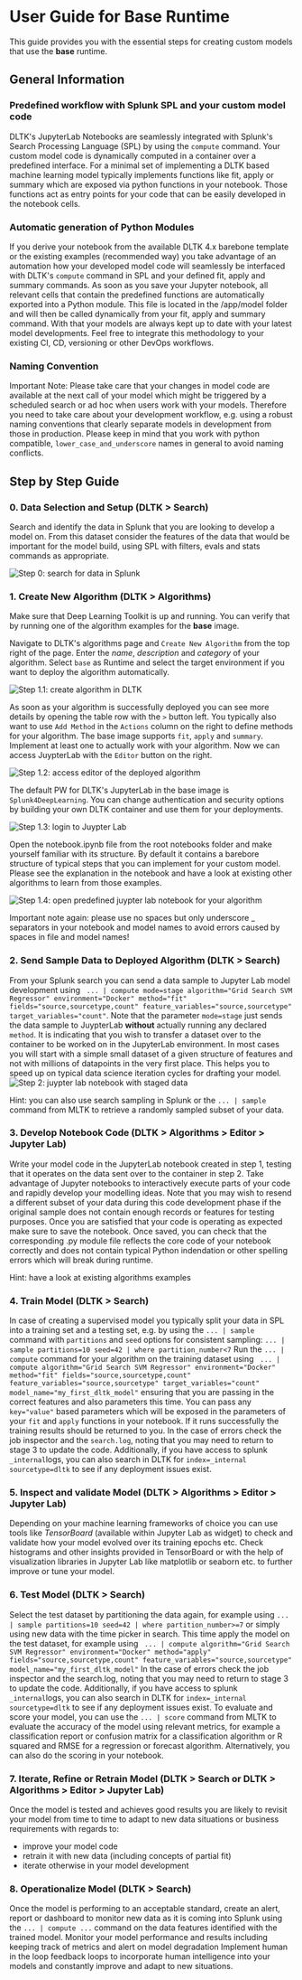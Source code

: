 # User Guide for Base Runtime 

This guide provides you with the essential steps for creating custom models that use the **base** runtime.

## General Information
### Predefined workflow with Splunk SPL and your custom model code
DLTK's JupyterLab Notebooks are seamlessly integrated with Splunk's Search Processing Language (SPL) by using the `compute` command. Your custom model code is dynamically computed in a container over a predefined interface. For a minimal set of implementing a DLTK based machine learning model typically implements functions like fit, apply or summary which are exposed via python functions in your notebook. Those functions act as entry points for your code that can be easily developed in the notebook cells.

### Automatic generation of Python Modules
If you derive your notebook from the available DLTK 4.x barebone template or the existing examples (recommended way) you take advantage of an automation how your developed model code will seamlessly be interfaced with DLTK's `compute` command in SPL and your defined fit, apply and summary commands. As soon as you save your Jupyter notebook, all relevant cells that contain the predefined functions are automatically exported into a Python module. This file is located in the /app/model folder and will then be called dynamically from your fit, apply and summary command. With that your models are always kept up to date with your latest model developments. Feel free to integrate this methodology to your existing CI, CD, versioning or other DevOps workflows.

### Naming Convention
Important Note: Please take care that your changes in model code are available at the next call of your model which might be triggered by a scheduled search or ad hoc when users work with your models. Therefore you need to take care about your development workflow, e.g. using a robust naming conventions that clearly separate models in development from those in production. Please keep in mind that you work with python compatible, `lower_case_and_underscore` names in general to avoid naming conflicts. 

## Step by Step Guide

### 0. Data Selection and Setup (DLTK > Search)
Search and identify the data in Splunk that you are looking to develop a model on.
From this dataset consider the features of the data that would be important for the model build, using SPL with filters, evals and stats commands as appropriate.

![Step 0: search for data in Splunk](images/0_search.png)

### 1. Create New Algorithm (DLTK > Algorithms)
Make sure that Deep Learning Toolkit is up and running. You can verify that by running one of the algorithm examples for the **base** image.

Navigate to DLTK's algorithms page and `Create New Algorithm` from the top right of the page. Enter the *name*, *description* and *category* of your algorithm. Select `base` as Runtime and select the target environment if you want to deploy the algorithm automatically.

![Step 1.1: create algorithm in DLTK](images/1_create_algorithm.png)

As soon as your algorithm is successfully deployed you can see more details by opening the table row with the `>` button left. You typically also want to use `Add Method` in the `Actions` column on the right to define methods for your algorithm. The base image supports `fit`, `apply` and `summary`. Implement at least one to actually work with your algorithm. Now we can access JuypterLab with the `Editor` button on the right.

![Step 1.2: access editor of the deployed algorithm](images/1_deployed_editor.png)

The default PW for DLTK's JupyterLab in the base image is `Splunk4DeepLearning`. You can change authentication and security options by building your own DLTK container and use them for your deployments.

![Step 1.3: login to Juypter Lab](images/1_juypter_login.png)

Open the notebook.ipynb file from the root notebooks folder and make yourself familiar with its structure. By default it contains a barebore structure of typical steps that you can implement for your custom model. Please see the explanation in the notebook and have a look at existing other algorithms to learn from those examples.

![Step 1.4: open predefined juypter lab notebook for your algorithm](images/1_juypter_lab.png)

Important note again: please use no spaces but only underscore _ separators in your notebook and model names to avoid errors caused by spaces in file and model names!

### 2. Send Sample Data to Deployed Algorithm (DLTK > Search)
From your Splunk search you can send a data sample to Jupyter Lab model development using ` ... | compute mode=stage algorithm="Grid Search SVM Regressor" environment="Docker" method="fit" fields="source,sourcetype,count" feature_variables="source,sourcetype" target_variables="count"`. Note that the parameter `mode=stage` just sends the data sample to JuypterLab **without** actually running any declared `method`. It is indicating that you wish to transfer a dataset over to the container to be worked on in the JupyterLab environment. In most cases you will start with a simple small dataset of a given structure of features and not with millions of datapoints in the very first place. This helps you to speed up on typical data science iteration cycles for drafting your model.
![Step 2: juypter lab notebook with staged data](images/2_juypter_lab_staged_data.png)

Hint: you can also use search sampling in Splunk or the `... | sample` command from MLTK to retrieve a randomly sampled subset of your data.

### 3. Develop Notebook Code (DLTK > Algorithms > Editor > Jupyter Lab)
Write your model code in the JupyterLab notebook created in step 1, testing that it operates on the data sent over to the container in step 2. Take advantage of Jupyter notebooks to interactively execute parts of your code and rapidly develop your modelling ideas.
Note that you may wish to resend a different subset of your data during this code development phase if the original sample does not contain enough records or features for testing purposes. Once you are satisfied that your code is operating as expected make sure to save the notebook.
Once saved, you can check that the corresponding .py module file reflects the core code of your notebook correctly and does not contain typical Python indendation or other spelling errors which will break during runtime.

Hint: have a look at existing algorithms examples

### 4. Train Model (DLTK > Search)
In case of creating a supervised model you typically split your data in SPL into a training set and a testing set, e.g. by using the `... | sample` command with `partitions` and `seed` options for consistent sampling: `... | sample partitions=10 seed=42 | where partition_number<7`
Run the `... | compute` command for your algorithm on the training dataset using ` ... | compute algorithm="Grid Search SVM Regressor" environment="Docker" method="fit" fields="source,sourcetype,count" feature_variables="source,sourcetype" target_variables="count" model_name="my_first_dltk_model"` ensuring that you are passing in the correct features and also parameters this time. You can pass any `key="value"` based parameters which will be exposed in the parameters of your `fit` and `apply` functions in your notebook. If it runs successfully the training results should be returned to you. In the case of errors check the job inspector and the `search.log`, noting that you may need to return to stage 3 to update the code. Additionally, if you have access to splunk `_internal`logs, you can also search in DLTK for `index=_internal sourcetype=dltk` to see if any deployment issues exist.

### 5. Inspect and validate Model (DLTK > Algorithms > Editor > Jupyter Lab)
Depending on your machine learning frameworks of choice you can use tools like *TensorBoard* (available within Jupyter Lab as widget) to check and validate how your model evolved over its training epochs etc.
Check histograms and other insights provided in TensorBoard or with the help of visualization libraries in Jupyter Lab like matplotlib or seaborn etc. to further improve or tune your model.

### 6. Test Model (DLTK > Search)
Select the test dataset by partitioning the data again, for example using `... | sample partitions=10 seed=42 | where partition_number>=7` or simply using new data with the time picker in search.
This time apply the model on the test dataset, for example using ` ... | compute algorithm="Grid Search SVM Regressor" environment="Docker" method="apply" fields="source,sourcetype,count" feature_variables="source,sourcetype" model_name="my_first_dltk_model"`
In the case of errors check the job inspector and the search.log, noting that you may need to return to stage 3 to update the code. Additionally, if you have access to splunk `_internal`logs, you can also search in DLTK for `index=_internal sourcetype=dltk` to see if any deployment issues exist.
To evaluate and score your model, you can use the `... | score` command from MLTK to evaluate the accuracy of the model using relevant metrics, for example a classification report or confusion matrix for a classification algorithm or R squared and RMSE for a regression or forecast algorithm. Alternatively, you can also do the scoring in your notebook.
### 7. Iterate, Refine or Retrain Model (DLTK > Search or DLTK > Algorithms > Editor > Jupyter Lab)
Once the model is tested and achieves good results you are likely to revisit your model from time to time to adapt to new data situations or business requirements with regards to:
- improve your model code
- retrain it with new data (including concepts of partial fit)
- iterate otherwise in your model development

### 8. Operationalize Model (DLTK > Search)
Once the model is performing to an acceptable standard, create an alert, report or dashboard to monitor new data as it is coming into Splunk using the `... | compute ...` command on the data features identified with the trained model.
Monitor your model performance and results including keeping track of metrics and alert on model degradation
Implement human in the loop feedback loops to incorporate human intelligence into your models and constantly improve and adapt to new situations.



